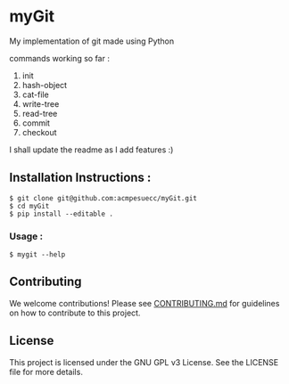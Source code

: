 # myGit 
My implementation of git made using Python

commands working so far :

1. init
2. hash-object
3. cat-file
4. write-tree
5. read-tree
6. commit
7. checkout

I shall update the readme as I add features :)

## Installation Instructions :

```
$ git clone git@github.com:acmpesuecc/myGit.git
$ cd myGit
$ pip install --editable .
```

### Usage :

```
$ mygit --help
```

## Contributing

We welcome contributions! Please see [CONTRIBUTING.md](https://github.com/acmpesuecc/myGit/blob/master/CONTRIBUTING.md) for guidelines on how to contribute to this project.

## License

This project is licensed under the GNU GPL v3 License. See the LICENSE file for more details.